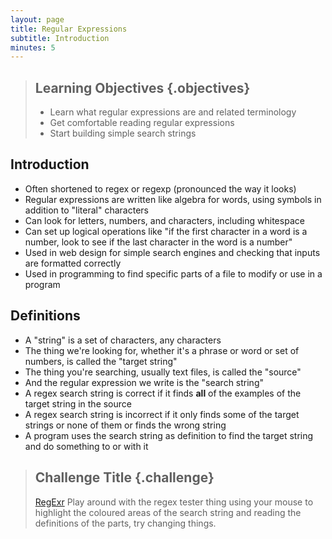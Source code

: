 ```yaml
---
layout: page
title: Regular Expressions
subtitle: Introduction
minutes: 5
---
```

> ## Learning Objectives {.objectives}
>
> * Learn what regular expressions are and related terminology
> * Get comfortable reading regular expressions
> * Start building simple search strings

## Introduction
* Often shortened to regex or regexp (pronounced the way it looks)
* Regular expressions are written like algebra for words, using symbols in addition to "literal" characters
* Can look for letters, numbers, and characters, including whitespace
* Can set up logical operations like "if the first character in a word is a number, look to see if the last character in the word is a number"
* Used in web design for simple search engines and checking that inputs are formatted correctly
* Used in programming to find specific parts of a file to modify or use in a program

## Definitions
* A "string" is a set of characters, any characters
* The thing we're looking for, whether it's a phrase or word or set of numbers, is called the "target string"
* The thing you're searching, usually text files, is called the "source"
* And the regular expression we write is the "search string"
* A regex search string is correct if it finds __all__ of the examples of the target string in the source
* A regex search string is incorrect if it only finds some of the target strings or none of them or finds the wrong string
* A program uses the search string as definition to find the target string and do something to or with it


> ## Challenge Title {.challenge}
>[RegExr](http://regexr.com/)
> Play around with the regex tester thing using your mouse to highlight the coloured areas of the search string and reading the definitions of the parts, try changing things.
